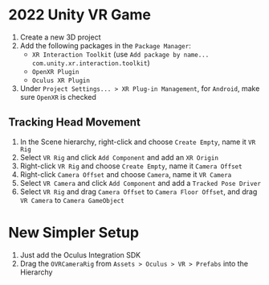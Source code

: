 # 2022 Unity VR Game

1. Create a new 3D project
2. Add the following packages in the `Package Manager`:
    - `XR Interaction Toolkit` (use `Add package by name...` `com.unity.xr.interaction.toolkit`)
    - `OpenXR Plugin`
    - `Oculus XR Plugin`
3. Under `Project Settings... > XR Plug-in Management`, for `Android`, make sure `OpenXR` is checked

## Tracking Head Movement

1. In the Scene hierarchy, right-click and choose `Create Empty`, name it `VR Rig`
2. Select `VR Rig` and click `Add Component` and add an `XR Origin`
3. Right-click `VR Rig` and choose `Create Empty`, name it `Camera Offset`
4. Right-click `Camera Offset` and choose `Camera`, name it `VR Camera`
5. Select `VR Camera` and click `Add Component` and add a `Tracked Pose Driver`
6. Select `VR Rig` and drag `Camera Offset` to `Camera Floor Offset`, and drag `VR Camera` to `Camera GameObject`

# New Simpler Setup

1. Just add the Oculus Integration SDK
2. Drag the `OVRCameraRig` from `Assets > Oculus > VR > Prefabs` into the Hierarchy
